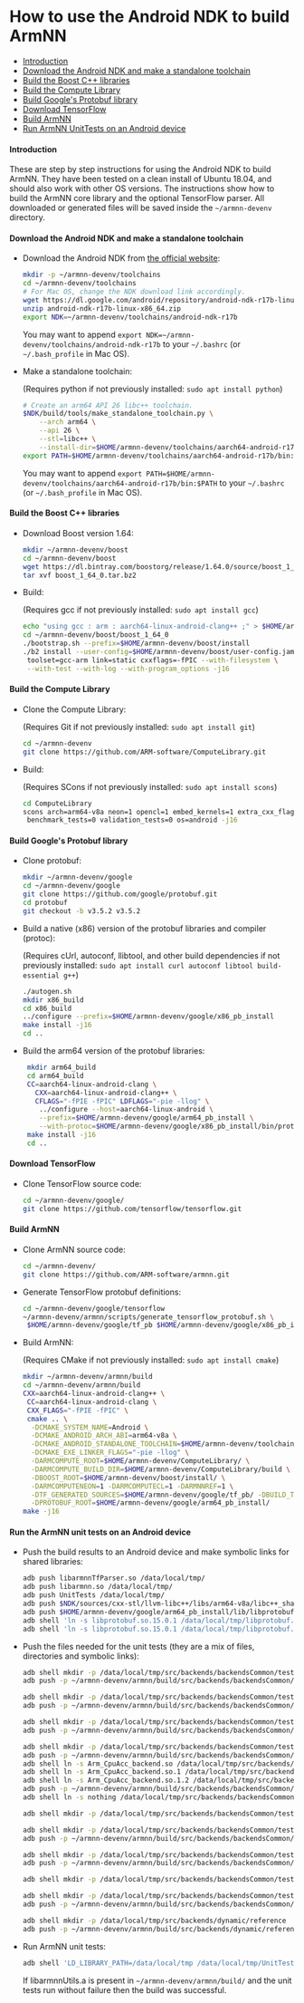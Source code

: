 # How to use the Android NDK to build ArmNN

*  [Introduction](#introduction)
*  [Download the Android NDK and make a standalone toolchain](#downloadNDK)
*  [Build the Boost C++ libraries](#buildBoost)
*  [Build the Compute Library](#buildCL)
*  [Build Google's Protobuf library](#buildProtobuf)
*  [Download TensorFlow](#downloadTF)
*  [Build ArmNN](#buildArmNN)
*  [Run ArmNN UnitTests on an Android device](#runArmNNUnitTests)


#### <a name="introduction">Introduction</a>
These are step by step instructions for using the Android NDK to build ArmNN.
They have been tested on a clean install of Ubuntu 18.04, and should also work with other OS versions.
The instructions show how to build the ArmNN core library and the optional TensorFlow parser.
All downloaded or generated files will be saved inside the `~/armnn-devenv` directory.

#### <a name="downloadNDK">Download the Android NDK and make a standalone toolchain</a>

* Download the Android NDK from [the official website](https://developer.android.com/ndk/downloads/index.html):

     ```bash
     mkdir -p ~/armnn-devenv/toolchains
     cd ~/armnn-devenv/toolchains
     # For Mac OS, change the NDK download link accordingly.
     wget https://dl.google.com/android/repository/android-ndk-r17b-linux-x86_64.zip
     unzip android-ndk-r17b-linux-x86_64.zip
     export NDK=~/armnn-devenv/toolchains/android-ndk-r17b
     ```

	 You may want to append `export NDK=~/armnn-devenv/toolchains/android-ndk-r17b` to your `~/.bashrc` (or `~/.bash_profile` in Mac OS).

* Make a standalone toolchain:

	 (Requires python if not previously installed: `sudo apt install python`)

   ```bash
   # Create an arm64 API 26 libc++ toolchain.
   $NDK/build/tools/make_standalone_toolchain.py \
       --arch arm64 \
       --api 26 \
       --stl=libc++ \
       --install-dir=$HOME/armnn-devenv/toolchains/aarch64-android-r17b
   export PATH=$HOME/armnn-devenv/toolchains/aarch64-android-r17b/bin:$PATH
   ```

	 You may want to append `export PATH=$HOME/armnn-devenv/toolchains/aarch64-android-r17b/bin:$PATH` to your `~/.bashrc` (or `~/.bash_profile` in Mac OS).

#### <a name="buildBoost">Build the Boost C++ libraries</a>

* Download Boost version 1.64:

   ```bash
   mkdir ~/armnn-devenv/boost
   cd ~/armnn-devenv/boost
   wget https://dl.bintray.com/boostorg/release/1.64.0/source/boost_1_64_0.tar.bz2
   tar xvf boost_1_64_0.tar.bz2
   ```

* Build:

	(Requires gcc if not previously installed: `sudo apt install gcc`)
	```bash
	echo "using gcc : arm : aarch64-linux-android-clang++ ;" > $HOME/armnn-devenv/boost/user-config.jam
	cd ~/armnn-devenv/boost/boost_1_64_0
	./bootstrap.sh --prefix=$HOME/armnn-devenv/boost/install
	./b2 install --user-config=$HOME/armnn-devenv/boost/user-config.jam \
     toolset=gcc-arm link=static cxxflags=-fPIC --with-filesystem \
	 --with-test --with-log --with-program_options -j16
    ```

#### <a name="buildCL">Build the Compute Library</a>
* Clone the Compute Library:

	(Requires Git if not previously installed: `sudo apt install git`)

	``` bash
	cd ~/armnn-devenv
	git clone https://github.com/ARM-software/ComputeLibrary.git
	```

* Build:

	(Requires SCons if not previously installed: `sudo apt install scons`)
	```bash
	cd ComputeLibrary
	scons arch=arm64-v8a neon=1 opencl=1 embed_kernels=1 extra_cxx_flags="-fPIC" \
	 benchmark_tests=0 validation_tests=0 os=android -j16
	```

#### <a name="buildProtobuf">Build Google's Protobuf library</a>

* Clone protobuf:
	```bash
	mkdir ~/armnn-devenv/google
	cd ~/armnn-devenv/google
	git clone https://github.com/google/protobuf.git
	cd protobuf
	git checkout -b v3.5.2 v3.5.2
	```

* Build a native (x86) version of the protobuf libraries and compiler (protoc):

	(Requires cUrl, autoconf, llibtool, and other build dependencies if not previously installed: `sudo apt install curl autoconf libtool build-essential g++`)

	```bash
	./autogen.sh
	mkdir x86_build
	cd x86_build
	../configure --prefix=$HOME/armnn-devenv/google/x86_pb_install
	make install -j16
	cd ..
	```

* Build the arm64 version of the protobuf libraries:

   ```bash
 	mkdir arm64_build
 	cd arm64_build
 	CC=aarch64-linux-android-clang \
 	  CXX=aarch64-linux-android-clang++ \
	  CFLAGS="-fPIE -fPIC" LDFLAGS="-pie -llog" \
       ../configure --host=aarch64-linux-android \
       --prefix=$HOME/armnn-devenv/google/arm64_pb_install \
       --with-protoc=$HOME/armnn-devenv/google/x86_pb_install/bin/protoc
 	make install -j16
	cd ..
	```

#### <a name="downloadTF">Download TensorFlow</a>
* Clone TensorFlow source code:

	```bash
	cd ~/armnn-devenv/google/
	git clone https://github.com/tensorflow/tensorflow.git
	```

#### <a name="buildArmNN">Build ArmNN</a>

* Clone ArmNN source code:

	```bash
	cd ~/armnn-devenv/
	git clone https://github.com/ARM-software/armnn.git
	```

* Generate TensorFlow protobuf definitions:

	```bash
	cd ~/armnn-devenv/google/tensorflow
	~/armnn-devenv/armnn/scripts/generate_tensorflow_protobuf.sh \
	 $HOME/armnn-devenv/google/tf_pb $HOME/armnn-devenv/google/x86_pb_install
	```

 * Build ArmNN:

 	(Requires CMake if not previously installed: `sudo apt install cmake`)

	```bash
	mkdir ~/armnn-devenv/armnn/build
	cd ~/armnn-devenv/armnn/build
	CXX=aarch64-linux-android-clang++ \
	 CC=aarch64-linux-android-clang \
	 CXX_FLAGS="-fPIE -fPIC" \
	 cmake .. \
      -DCMAKE_SYSTEM_NAME=Android \
      -DCMAKE_ANDROID_ARCH_ABI=arm64-v8a \
      -DCMAKE_ANDROID_STANDALONE_TOOLCHAIN=$HOME/armnn-devenv/toolchains/aarch64-android-r17b/ \
      -DCMAKE_EXE_LINKER_FLAGS="-pie -llog" \
      -DARMCOMPUTE_ROOT=$HOME/armnn-devenv/ComputeLibrary/ \
      -DARMCOMPUTE_BUILD_DIR=$HOME/armnn-devenv/ComputeLibrary/build \
      -DBOOST_ROOT=$HOME/armnn-devenv/boost/install/ \
      -DARMCOMPUTENEON=1 -DARMCOMPUTECL=1 -DARMNNREF=1 \
      -DTF_GENERATED_SOURCES=$HOME/armnn-devenv/google/tf_pb/ -DBUILD_TF_PARSER=1 \
      -DPROTOBUF_ROOT=$HOME/armnn-devenv/google/arm64_pb_install/
	make -j16
	```

#### <a name="runArmNNUnitTests">Run the ArmNN unit tests on an Android device</a>


* Push the build results to an Android device and make symbolic links for shared libraries:

	```bash
	adb push libarmnnTfParser.so /data/local/tmp/
	adb push libarmnn.so /data/local/tmp/
	adb push UnitTests /data/local/tmp/
	adb push $NDK/sources/cxx-stl/llvm-libc++/libs/arm64-v8a/libc++_shared.so /data/local/tmp/
	adb push $HOME/armnn-devenv/google/arm64_pb_install/lib/libprotobuf.so /data/local/tmp/libprotobuf.so.15.0.1
	adb shell 'ln -s libprotobuf.so.15.0.1 /data/local/tmp/libprotobuf.so.15'
	adb shell 'ln -s libprotobuf.so.15.0.1 /data/local/tmp/libprotobuf.so'
	```

* Push the files needed for the unit tests (they are a mix of files, directories and symbolic links):

	```bash
	adb shell mkdir -p /data/local/tmp/src/backends/backendsCommon/test/testSharedObject
	adb push -p ~/armnn-devenv/armnn/build/src/backends/backendsCommon/test/testSharedObject/* /data/local/tmp/src/backends/backendsCommon/test/testSharedObject/

	adb shell mkdir -p /data/local/tmp/src/backends/backendsCommon/test/testDynamicBackend
	adb push -p ~/armnn-devenv/armnn/build/src/backends/backendsCommon/test/testDynamicBackend/* /data/local/tmp/src/backends/backendsCommon/test/testDynamicBackend/

	adb shell mkdir -p /data/local/tmp/src/backends/backendsCommon/test/backendsTestPath1
	adb push -p ~/armnn-devenv/armnn/build/src/backends/backendsCommon/test/backendsTestPath1/* /data/local/tmp/src/backends/backendsCommon/test/backendsTestPath1/

	adb shell mkdir -p /data/local/tmp/src/backends/backendsCommon/test/backendsTestPath2
	adb push -p ~/armnn-devenv/armnn/build/src/backends/backendsCommon/test/backendsTestPath2/Arm_CpuAcc_backend.so /data/local/tmp/src/backends/backendsCommon/test/backendsTestPath2/
	adb shell ln -s Arm_CpuAcc_backend.so /data/local/tmp/src/backends/backendsCommon/test/backendsTestPath2/Arm_CpuAcc_backend.so.1
	adb shell ln -s Arm_CpuAcc_backend.so.1 /data/local/tmp/src/backends/backendsCommon/test/backendsTestPath2/Arm_CpuAcc_backend.so.1.2
	adb shell ln -s Arm_CpuAcc_backend.so.1.2 /data/local/tmp/src/backends/backendsCommon/test/backendsTestPath2/Arm_CpuAcc_backend.so.1.2.3
	adb push -p ~/armnn-devenv/armnn/build/src/backends/backendsCommon/test/backendsTestPath2/Arm_GpuAcc_backend.so /data/local/tmp/src/backends/backendsCommon/test/backendsTestPath2/
	adb shell ln -s nothing /data/local/tmp/src/backends/backendsCommon/test/backendsTestPath2/Arm_no_backend.so

	adb shell mkdir -p /data/local/tmp/src/backends/backendsCommon/test/backendsTestPath3

	adb shell mkdir -p /data/local/tmp/src/backends/backendsCommon/test/backendsTestPath5
	adb push -p ~/armnn-devenv/armnn/build/src/backends/backendsCommon/test/backendsTestPath5/* /data/local/tmp/src/backends/backendsCommon/test/backendsTestPath5/

	adb shell mkdir -p /data/local/tmp/src/backends/backendsCommon/test/backendsTestPath6
	adb push -p ~/armnn-devenv/armnn/build/src/backends/backendsCommon/test/backendsTestPath6/* /data/local/tmp/src/backends/backendsCommon/test/backendsTestPath6/

	adb shell mkdir -p /data/local/tmp/src/backends/backendsCommon/test/backendsTestPath7

	adb shell mkdir -p /data/local/tmp/src/backends/backendsCommon/test/backendsTestPath9
	adb push -p ~/armnn-devenv/armnn/build/src/backends/backendsCommon/test/backendsTestPath9/* /data/local/tmp/src/backends/backendsCommon/test/backendsTestPath9/

	adb shell mkdir -p /data/local/tmp/src/backends/dynamic/reference
	adb push -p ~/armnn-devenv/armnn/build/src/backends/dynamic/reference/Arm_CpuRef_backend.so /data/local/tmp/src/backends/dynamic/reference/
	```

* Run ArmNN unit tests:

	```bash
	adb shell 'LD_LIBRARY_PATH=/data/local/tmp /data/local/tmp/UnitTests'
	```

	If libarmnnUtils.a is present in `~/armnn-devenv/armnn/build/` and the unit tests run without failure then the build was successful.

